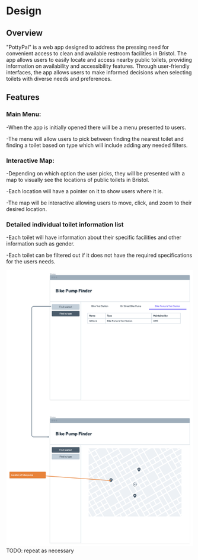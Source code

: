 # Design

## Overview

"PottyPal" is a web app designed to address the pressing need for convenient access to clean and available restroom facilities in Bristol. The app allows users to easily locate and access nearby public toilets, providing information on availability and accessibility features. Through user-friendly interfaces, the app allows users to make informed decisions when selecting toilets with diverse needs and preferences. 

## Features

### Main Menu:

-When the app is initially opened there will be a menu presented to users.

-The menu will allow users to pick between finding the nearest toilet and finding a toilet based on type which will include adding any needed filters.

### Interactive Map:

-Depending on which option the user picks, they will be presented with a map to visually see the locations of public toilets in Bristol.

-Each location will have a pointer on it to show users where it is.

-The map  will be interactive allowing users to move, click, and zoom to their desired location.

### Detailed individual toilet information list

-Each toilet will have information about their specific facilities and other information such as gender.

-Each toilet can be filtered out if it does not have the required specifications for the users needs.

![Insert your wireframe/wireflow here](images/wireframe.png)
TODO: repeat as necessary
